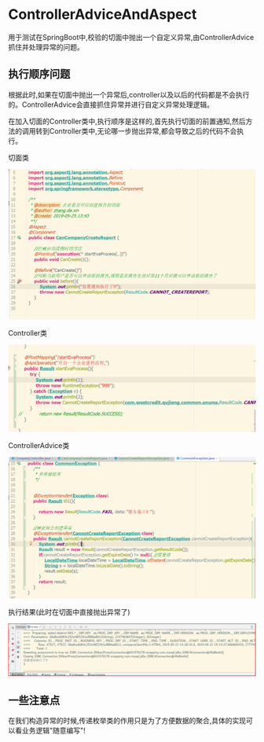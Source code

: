 # ControllerAdviceAndAspect
用于测试在SpringBoot中,校验的切面中抛出一个自定义异常,由ControllerAdvice抓住并处理异常的问题。

## 执行顺序问题

根据此时,如果在切面中抛出一个异常后,controller以及以后的代码都是不会执行的。ControllerAdvice会直接抓住异常并进行自定义异常处理逻辑。

在加入切面的Controller类中,执行顺序是这样的,首先执行切面的前置通知,然后方法的调用转到Controller类中,无论哪一步抛出异常,都会导致之后的代码不会执行。

切面类

![1558929542712](assets/1558929542712.png)

Controller类

![1558929523138](assets/1558929523138.png)

ControllerAdvice类

![1558929618902](assets/1558929618902.png)

执行结果(此时在切面中直接抛出异常了)

![1558929820492](assets/1558929820492.png)

## 一些注意点

在我们构造异常的时候,传递枚举类的作用只是为了方便数据的聚合,具体的实现可以看业务逻辑"随意编写"!


